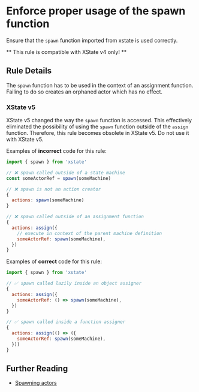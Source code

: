 # Enforce proper usage of the spawn function

Ensure that the `spawn` function imported from xstate is used correctly.

** This rule is compatible with XState v4 only! **

## Rule Details

The `spawn` function has to be used in the context of an assignment function. Failing to do so creates an orphaned actor which has no effect.

### XState v5

XState v5 changed the way the `spawn` function is accessed. This effectively eliminated the possibility of using the `spawn` function outside of the `assign` function. Therefore, this rule becomes obsolete in XState v5. Do not use it with XState v5.

Examples of **incorrect** code for this rule:

```javascript
import { spawn } from 'xstate'

// ❌ spawn called outside of a state machine
const someActorRef = spawn(someMachine)

// ❌ spawn is not an action creator
{
  actions: spawn(someMachine)
}

// ❌ spawn called outside of an assignment function
{
  actions: assign({
    // execute in context of the parent machine definition
    someActorRef: spawn(someMachine),
  })
}
```

Examples of **correct** code for this rule:

```javascript
import { spawn } from 'xstate'

// ✅ spawn called lazily inside an object assigner
{
  actions: assign({
    someActorRef: () => spawn(someMachine),
  })
}

// ✅ spawn called inside a function assigner
{
  actions: assign(() => ({
    someActorRef: spawn(someMachine),
  }))
}
```

## Further Reading

- [Spawning actors](https://xstate.js.org/docs/guides/actors.html#spawning-actors)
